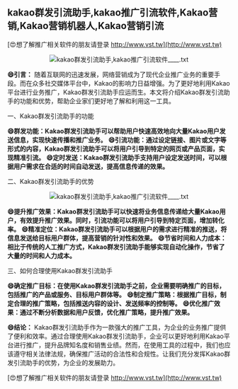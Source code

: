 ## **kakao群发引流助手,kakao推广引流软件,Kakao营销,Kakao营销机器人,Kakao营销引流**

[😍想了解推广相关软件的朋友请登录 http://www.vst.tw](http://www.vst.tw)

 <center><img src="https://vst.tw/MP4/tuiguang/png/0.png" alt="kakao群发引流助手,kakao推广引流软件____.txt"></center>

**😄引言：**
随着互联网的迅速发展，网络营销成为了现代企业推广业务的重要手段。而在众多社交媒体平台中，Kakao的影响力日益增强。为了更好地利用Kakao平台进行业务推广，Kakao群发引流助手应运而生。本文将介绍Kakao群发引流助手的功能和优势，帮助企业家们更好地了解和利用这一工具。

一、Kakao群发引流助手的功能

**😄群发功能：Kakao群发引流助手可以帮助用户快速高效地向大量Kakao用户发送信息，实现快速传播和推广业务。**
**😄引流功能：通过设定链接、图片或文字等形式的内容，Kakao群发引流助手可以将用户引导到特定的网页或产品页面，实现精准引流。**
**😄定时发送：Kakao群发引流助手支持用户设定发送时间，可以根据用户需求在合适的时间自动发送，提高信息传递的效果。**

二、Kakao群发引流助手的优势

 <center><img src="https://vst.tw/MP4/tuiguang/png/4.png" alt="kakao群发引流助手,kakao推广引流软件____.txt"></center>

**😄提升推广效果：Kakao群发引流助手可以快速将业务信息传递给大量Kakao用户，有效提升推广效果。同时，引流功能可以将用户引导到特定页面，增加转化率。**
**😄精准定位：Kakao群发引流助手可以根据用户的需求进行精准的推送，将信息发送给目标用户群体，提高营销的针对性和效果。**
**😄节省时间和人力成本：相比于传统的人工推广方式，Kakao群发引流助手能够实现自动化操作，节省了大量的时间和人力成本。**

三、如何合理使用Kakao群发引流助手

**😄确定推广目标：在使用Kakao群发引流助手之前，企业需要明确推广的目标，包括推广的产品或服务、目标用户群体等。**
**😄制定推广策略：根据推广目标，制定合理的推广策略，包括推送内容的设计、发送频率的控制等。**
**😄优化推广效果：通过不断分析数据和用户反馈，优化推广策略，提升推广效果。**

**😄结论：**
Kakao群发引流助手作为一款强大的推广工具，为企业的业务推广提供了便利和效率。通过合理使用Kakao群发引流助手，企业可以更好地利用Kakao平台进行推广，提升品牌知名度和销售业绩。然而，在使用工具的过程中，我们也应该遵守相关法律法规，确保推广活动的合法性和合规性。让我们充分发挥Kakao群发引流助手的优势，为企业的发展助力。

[😍想了解推广相关软件的朋友请登录 http://www.vst.tw](http://www.vst.tw)



